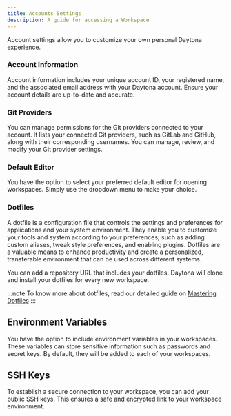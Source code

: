 ```yaml
---
title: Accounts Settings
description: A guide for accessing a Workspace
---
```


Account settings allow you to customize your own personal Daytona experience.

### Account Information

Account information includes your unique account ID, your registered name, and the associated email address with your Daytona account. Ensure your account details are up-to-date and accurate.

### Git Providers

You can manage permissions for the Git providers connected to your account. It lists your connected Git providers, such as GitLab and GitHub, along with their corresponding usernames. You can manage, review, and modify your Git provider settings.

### Default Editor

You have the option to select your preferred default editor for opening workspaces. Simply use the dropdown menu to make your choice.

### Dotfiles

A dotfile is a configuration file that controls the settings and preferences for applications and your system environment. They enable you to customize your tools and system according to your preferences, such as adding custom aliases, tweak style preferences, and enabling plugins. Dotfiles are a valuable means to enhance productivity and create a personalized, transferable environment that can be used across different systems.

You can add a repository URL that includes your dotfiles. Daytona will clone and install your dotfiles for every new workspace.

:::note
To know more about dotfiles, read our detailed guide on [Mastering Dotfiles](https://www.daytona.io/dotfiles/ultimate-guide-to-dotfiles)
:::

## Environment Variables

You have the option to include environment variables in your workspaces. These variables can store sensitive information such as passwords and secret keys. By default, they will be added to each of your workspaces.

## SSH Keys

To establish a secure connection to your workspace, you can add your public SSH keys. This ensures a safe and encrypted link to your workspace environment.
